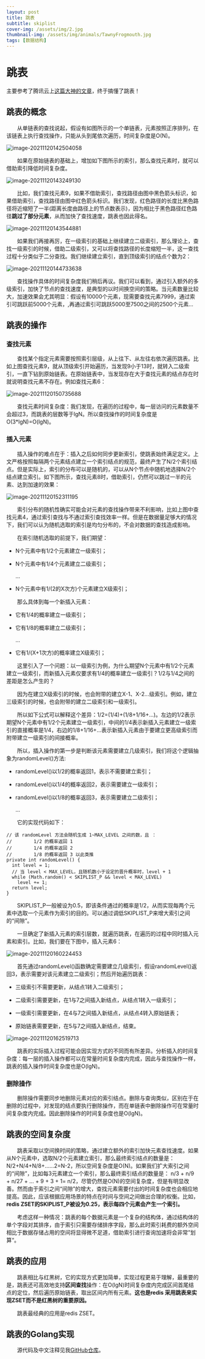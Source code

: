 ```yaml
---
layout: post
title: 跳表
subtitle: skiplist
cover-img: /assets/img/2.jpg
thumbnail-img: /assets/img/animals/TawnyFrogmouth.jpg
tags: [数据结构]
---
```


# 跳表

主要参考了腾讯云上[这篇大神的文章](https://cloud.tencent.com/developer/article/1539038)，终于搞懂了跳表！

## 跳表的概念 

&emsp;&emsp;从单链表的查找说起，假设有如图所示的一个单链表，元素按照正序排列，在该链表上执行查找操作，只能从头到尾依次遍历，时间复杂度是O(N)。

![image-20211120142504058](https://gitee.com/xinyuanchen/image_collection/raw/master/image-20211120142504058.png)



&emsp;&emsp;如果在原始链表的基础上，增加如下图所示的索引，那么查找元素时，就可以借助索引降低时间复杂度。

![image-20211120143249130](https://gitee.com/xinyuanchen/image_collection/raw/master/image-20211120143249130.png)

&emsp;&emsp;比如，我们查找元素9，如果不借助索引，查找路径由图中黑色箭头标识，如果借助索引，查找路径由图中红色箭头标识。我们发现，红色路径的长度比黑色路径将近缩短了一半(距离长度由路径上的节点数表示)，因为相比于黑色路径红色路径**跳过了部分元素**，从而加快了查找速度，跳表也因此得名。

![image-20211120143544881](https://gitee.com/xinyuanchen/image_collection/raw/master/image-20211120143544881.png)

&emsp;&emsp;如果我们再接再厉，在一级索引的基础上继续建立二级索引，那么理论上，查找一级索引的时候，借助二级索引，又可以将查找路径的长度缩短一半，这一查找过程十分类似于二分查找。我们继续建立索引，直到顶级索引的结点个数为2：

![image-20211120144733638](https://gitee.com/xinyuanchen/image_collection/raw/master/image-20211120144733638.png)

&emsp;&emsp;查找操作具体的时间复杂度我们稍后再议。我们可以看到，通过引入额外的多级索引，加快了节点的查找速度，是典型的以时间换空间的策略。当元素数量比较大，加速效果会尤其明显：假设有10000个元素，现需要查找元素7999，通过索引可跳跃前5000个元素，,再通过索引可跳跃5000至7500之间的2500个元素...

## 跳表的操作

### 查找元素

&emsp;&emsp;查找某个指定元素需要按照索引层级，从上往下、从左往右依次遍历跳表。比如上图查找元素9，就从顶级索引开始遍历，当发现9小于13时，就转入二级索引，一直下钻到原始链表。在原始链表中，当发现存在大于查找元素的结点存在时就说明查找元素不存在。例如查找元素6：

![image-20211120150735688](https://gitee.com/xinyuanchen/image_collection/raw/master/image-20211120150735688.png)

&emsp;&emsp;查找元素时间复杂度：我们发现，在遍历的过程中，每一层访问的元素数量不会超过3，而跳表的层数等于lgN。所以查找操作的时间复杂度是O(3*lgN)=O(lgN)。

### 插入元素

&emsp;&emsp;插入操作的难点在于：插入之后如何同步更新索引，使跳表始终满足定义。上文严格按照每隔两个元素结点建立一个索引结点的规范，最终产生了N/2个索引结点。但是实际上，索引的分布可以是随机的，可以从N个节点中随机地选择N/2个结点建立索引。如下图所示，查找元素8时，借助索引，仍然可以跳过一半的元素、达到加速的效果：

![image-20211120152311195](https://gitee.com/xinyuanchen/image_collection/raw/master/image-20211120152311195.png)

&emsp;&emsp;索引分布的随机性确实可能会对元素的查找操作带来不利影响，比如上图中查找元素4，通过索引查找与不通过索引查找效率一样。但是在数据量足够大的情况下，我们可以认为随机选取的索引是均匀分布的，不会对数据的查找造成影响。

&emsp;&emsp;在索引随机选取的前提下，我们期望：
- N个元素中有1/2个元素建立一级索引；

- N个元素中有1/4个元素建立二级索引；

  ...

- N个元素中有1/(2的X次方)个元素建立X级索引；


&emsp;&emsp;那么具体到每一个新插入元素：

- 它有1/4的概率建立一级索引；

- 它有1/8的概率建立二级索引；

  ...

- 它有1/(X+1次方)的概率建立X级索引；


&emsp;&emsp;这里引入了一个问题：以一级索引为例，为什么期望N个元素中有1/2个元素建立一级索引，而新插入元素仅要求有1/4的概率建立一级索引？1/2与1/4之间的差距是怎么产生的？

&emsp;&emsp;因为在建立X级索引的时候，也会附带的建立X-1、X-2...级索引。例如，建立三级索引的时候，也会附带的建立二级索引和一级索引。

&emsp;&emsp;所以如下公式可以解释这个差异：1/2=(1/4)+(1/8+1/16+...)。左边的1/2表示期望N个元素中有1/2个元素建立一级索引，中间的1/4表示新插入元素建立一级索引的直接概率是1/4，右边的1/8+1/16+...表示新插入元素由于要建立更高级索引而附带建立一级索引的间接概率。

&emsp;&emsp;所以，插入操作的第一步是判断该元素需要建立几级索引，我们将这个逻辑抽象为randomLevel()方法:

- randomLevel()以1/2的概率返回1，表示不需要建立索引；

- randomLevel()以1/4的概率返回2，表示需要建立一级索引；

- randomLevel()以1/8的概率返回3，表示需要建立二级索引；

  ...


&emsp;&emsp;它的实现代码如下：

```
// 该 randomLevel 方法会随机生成 1~MAX_LEVEL 之间的数，且 ：
//        1/2 的概率返回 1
//        1/4 的概率返回 2
//        1/8 的概率返回 3 以此类推
private int randomLevel() {
  int level = 1;
  // 当 level < MAX_LEVEL，且随机数小于设定的晋升概率时，level + 1
  while (Math.random() < SKIPLIST_P && level < MAX_LEVEL)
    level += 1;
  return level;
}
```

&emsp;&emsp;SKIPLIST_P一般被设为0.5，即该条件通过的概率是1/2，从而实现每两个元素中选取一个元素作为索引的目的。可以通过调低SKIPLIST_P来增大索引之间的“间隙”。

&emsp;&emsp;一旦确定了新插入元素的索引层数，就遍历跳表，在遍历的过程中同时插入元素和索引。比如，我们要在下图中，插入元素6：

![image-20211120160224453](https://gitee.com/xinyuanchen/image_collection/raw/master/image-20211120160224453.png)

&emsp;&emsp;首先通过randomLevel()函数确定需要建立几级索引，假设randomLevel()返回3，表示需要对该元素建立二级索引；然后开始遍历跳表：

- 三级索引不需要更新，从结点1转入二级索引；

- 二级索引需要更新，在1与7之间插入新结点，从结点1转入一级索引；

- 一级索引需要更新，在4与7之间插入新结点，从结点4转入原始链表；

- 原始链表需要更新，在5与7之间插入新结点，结束。


![image-20211120162519713](https://gitee.com/xinyuanchen/image_collection/raw/master/image-20211120162519713.png)

&emsp;&emsp;跳表的实际插入过程可能会因实现方式的不同而有所差异。分析插入的时间复杂度：每一层的插入操作都可以在常量时间复杂度内完成，因此与查找操作一样，跳表的插入操作时间复杂度也是O(lgN)。



### 删除操作

&emsp;&emsp;删除操作需要同步地删除元素对应的索引结点。删除与查询类似，区别在于在删除的过程中，对发现的结点要执行删除操作，而在单链表中删除操作可在常量时间复杂度内完成。因此删除操作的时间复杂度也是O(lgN)。



## 跳表的空间复杂度

&emsp;&emsp;跳表采取以空间换时间的策略，通过建立额外的索引加快元素查找速度。如果从N个元素中，选取N/2个元素建立索引，那么最终索引结点的数量是：N/2+N/4+N/8+......2=N-2，所以空间复杂度是O(N)。如果我们扩大索引之间的“间隙”，比如每3元素建立一个索引，那么最终索引结点的数量是： n/3 + n/9 + n/27 + … + 9 + 3 + 1= n/2，尽管仍然是O(N)的空间复杂度，但是有明显改善。然而由于索引之间“间隙”的增大，查找元素需要付出的时间复杂度也会相应地提高。因此，应该根据应用场景的特点在时间与空间之间做出合理的权衡。比如，**redis ZSET的SKIPLIST_P被设为0.25，表示每四个元素会产生一个索引。**

&emsp;&emsp;考虑这样一种情况：跳表的每个数据元素是一个复杂的结构体，通过结构体的单个字段对其排序，由于索引只需要存储排序字段，那么此时索引耗费的额外空间相比于数据存储占用的空间将显得微不足道，借助索引进行查询加速将会非常”划算“。



## 跳表的应用

&emsp;&emsp;跳表相比与红黑树，它的实现方式更加简单，实现过程更易于理解，最重要的是，跳表还可高效地支持**区间查找**操作：在O(lgN)时间复杂度内完成区间首尾结点的定位，然后遍历原始链表，取出区间内所有元素。**这也是redis 采用跳表来实现ZSET而不是红黑树的重要原因。**

&emsp;&emsp;跳表最经典的应用是redis ZSET。



## 跳表的Golang实现

&emsp;&emsp;源代码及中文注释见我[GitHub仓库](https://github.com/MajaChen/skiplist)。





